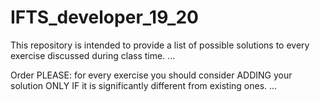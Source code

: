 # IFTS_developer_19_20

This repository is intended to provide a list of possible solutions to every exercise discussed during class time.
...

Order PLEASE: for every exercise you should consider ADDING your solution ONLY IF it is significantly different from existing ones.
...
